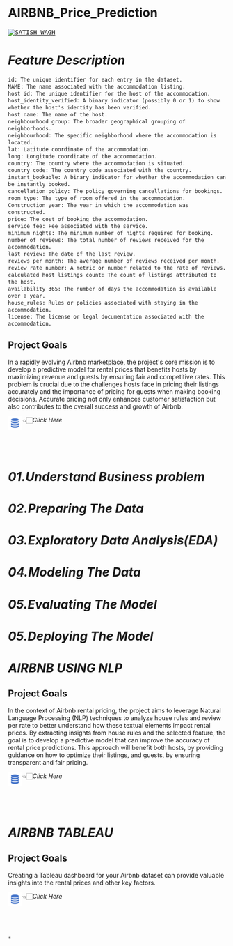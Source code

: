 # AIRBNB_Price_Prediction
<pre><a href="https://linkedin.com/in/satish-wagh-1b2ab4214"><img alt = 'SATISH WAGH' align='center' src="file:///C:/Users/hp/Downloads/Telegram%20Desktop/Satish%20Wagh%20Portfolio.htm"></a></pre>



# *Feature Description*

    id: The unique identifier for each entry in the dataset.
    NAME: The name associated with the accommodation listing.
    host id: The unique identifier for the host of the accommodation.
    host_identity_verified: A binary indicator (possibly 0 or 1) to show whether the host's identity has been verified.
    host name: The name of the host.
    neighbourhood group: The broader geographical grouping of neighborhoods.
    neighbourhood: The specific neighborhood where the accommodation is located.
    lat: Latitude coordinate of the accommodation.
    long: Longitude coordinate of the accommodation.
    country: The country where the accommodation is situated.
    country code: The country code associated with the country.
    instant_bookable: A binary indicator for whether the accommodation can be instantly booked.
    cancellation_policy: The policy governing cancellations for bookings.
    room type: The type of room offered in the accommodation.
    Construction year: The year in which the accommodation was constructed.
    price: The cost of booking the accommodation.
    service fee: Fee associated with the service.
    minimum nights: The minimum number of nights required for booking.
    number of reviews: The total number of reviews received for the accommodation.
    last review: The date of the last review.
    reviews per month: The average number of reviews received per month.
    review rate number: A metric or number related to the rate of reviews.
    calculated host listings count: The count of listings attributed to the host.
    availability 365: The number of days the accommodation is available over a year.
    house_rules: Rules or policies associated with staying in the accommodation.
    license: The license or legal documentation associated with the accommodation.



## Project Goals
   In a rapidly evolving Airbnb marketplace, the project's core mission is to develop a predictive model for rental prices that benefits hosts by maximizing revenue and guests by ensuring fair and competitive rates. This problem is crucial due to the challenges hosts face in pricing their listings accurately and the importance of pricing for guests when making booking decisions. Accurate pricing not only enhances customer satisfaction but also contributes to the overall success and growth of Airbnb.
   
   👈🏻*Click Here* [<img align="left" alt="Python" width="32px" src="https://raw.githubusercontent.com/github/explore/80688e429a7d4ef2fca1e82350fe8e3517d3494d/topics/sql/sql.png" />](https://github.com/Satishwagh003/Customer-Segmentation/blob/main/01.Churn%20Rate.sql)
   
<br><br><br>   
   
   # *01.Understand Business problem* 
   # *02.Preparing The Data*
   # *03.Exploratory Data Analysis(EDA)*
   # *04.Modeling The Data*
   # *05.Evaluating The Model*
   # *05.Deploying The Model*
   


  
  # *AIRBNB USING NLP* 
   ## Project Goals
   In the context of Airbnb rental pricing, the project aims to leverage Natural Language Processing (NLP) techniques to analyze house rules and review per rate to better understand how these textual elements impact rental prices. By extracting insights from house rules and the selected feature, the goal is to develop a predictive model that can improve the accuracy of rental price predictions. This approach will benefit both hosts, by providing guidance on how to optimize their listings, and guests, by ensuring transparent and fair pricing.
   
   
   👈🏻*Click Here* [<img align="left" alt="SQL" width="32px" src="https://raw.githubusercontent.com/github/explore/80688e429a7d4ef2fca1e82350fe8e3517d3494d/topics/sql/sql.png" />](https://github.com/Satishwagh003/Customer-Segmentation/blob/main/02.%20Marketing%20Click%20Through%20Rate%20Analytics.sql)

<br><br><br>

# *AIRBNB TABLEAU*

## Project Goals
   Creating a Tableau dashboard for your Airbnb dataset can provide valuable insights into the rental prices and other key factors. 
   
   
   👈🏻*Click Here* [<img align="left" alt="SQL" width="32px" src="https://raw.githubusercontent.com/github/explore/80688e429a7d4ef2fca1e82350fe8e3517d3494d/topics/sql/sql.png" />](https://github.com/Satishwagh003/Customer-Segmentation/blob/main/03.%20Population_queries_II.sql)


<br><br><br>


  



    *


